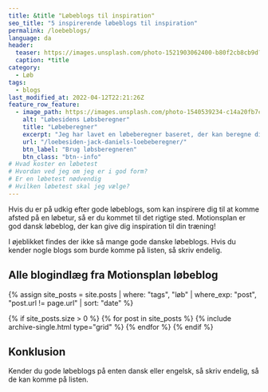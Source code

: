 ```yaml
---
title: &title "Løbeblogs til inspiration"
seo_title: "5 inspirerende løbeblogs til inspiration"
permalink: /loebeblogs/
language: da
header:
  teaser: https://images.unsplash.com/photo-1521903062400-b80f2cb8cb9d?ixlib=rb-1.2.1&ixid=MnwxMjA3fDB8MHxwaG90by1wYWdlfHx8fGVufDB8fHx8&auto=format&fit=crop&w=400&q=5
  caption: *title
category:
  - Løb
tags:
  - blogs
last_modified_at: 2022-04-12T22:21:26Z
feature_row_feature:
  - image_path: https://images.unsplash.com/photo-1540539234-c14a20fb7c7b?ixlib=rb-1.2.1&ixid=MnwxMjA3fDB8MHxzZWFyY2h8MjJ8fHJ1bm5pbmd8ZW58MHwwfDB8fA%3D%3D&auto=format&fit=crop&w=400&q=5
    alt: "Løbesidens Løbsberegner"
    title: "Løbeberegner"
    excerpt: "Jeg har lavet en løbeberegner baseret, der kan beregne dit træningstempo og konkurrencetider ud fra Jack Daniels Running Formula. Her kan du også læse om forskellige træningsmetoder."
    url: "/loebesiden-jack-daniels-loebeberegner/"
    btn_label: "Brug løbsberegneren"
    btn_class: "btn--info"
# Hvad koster en løbetest
# Hvordan ved jeg om jeg er i god form?
# Er en løbetest nødvendig
# Hvilken løbetest skal jeg vælge?
---
```


Hvis du er på udkig efter gode løbeblogs, som kan inspirere dig til at komme afsted på en løbetur, så er du kommet til det rigtige sted. Motionsplan er god dansk løbeblog, der kan give dig inspiration til din træning!

I øjeblikket findes der ikke så mange gode danske løbeblogs. Hvis du kender nogle blogs som burde komme på listen, så skriv endelig.

## Alle blogindlæg fra Motionsplan løbeblog

{% assign site_posts = site.posts | where: "tags", "løb" | where_exp: "post", "post.url != page.url" | sort: "date" %}

<div class="feature__wrapper">

{% if site_posts.size > 0 %}
  {% for post in site_posts %}
    {% include archive-single.html type="grid" %}
  {% endfor %}
{% endif %}

</div>

## Konklusion

Kender du gode løbeblogs på enten dansk eller engelsk, så skriv endelig, så de kan komme på listen.
